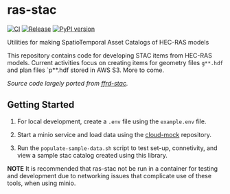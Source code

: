 # ras-stac
[![CI](https://github.com/fema-ffrd/rashdf/actions/workflows/continuous-integration.yml/badge.svg?branch=main)](https://github.com/fema-ffrd/ras-stac/actions/workflows/continuous-integration.yml)
[![Release](https://github.com/fema-ffrd/ras-stac/actions/workflows/release.yml/badge.svg)](https://github.com/fema-ffrd/ras-stac/actions/workflows/release.yml)
[![PyPI version](https://badge.fury.io/py/ras-stac.svg)](https://badge.fury.io/py/ras-stac)

Utilities for making SpatioTemporal Asset Catalogs of HEC-RAS models

This repository contains code for developing STAC items from HEC-RAS models. Current activities focus on creating items for geometry files `g**.hdf` and plan files `p**.hdf stored in AWS S3. More to come. 

*Source code largely ported from [ffrd-stac](https://github.com/arc-pts/ffrd-stac/blob/204e1ec85068936856b317fa9446da3c4da5d8d4/ffrd_stac/rasmeta.py).*


## Getting Started

1. For local development, create a `.env` file using the `example.env` file.

2. Start a minio service and load data using the [cloud-mock](https://github.com/fema-ffrd/cloud-mock) repository.

3. Run the `populate-sample-data.sh` script to test set-up, connetivity, and view a sample stac catalog created using this library.


**NOTE** It is recommended that ras-stac not be run in a container for testing and development due to networking issues that complicate use of these tools, when using minio. 
